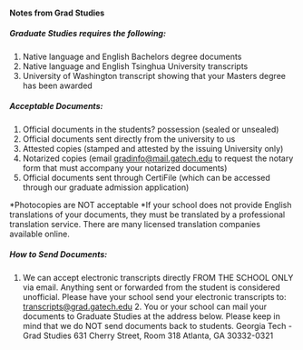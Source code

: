 #### Notes from Grad Studies

##### Graduate Studies requires the following: 

1. Native language and English Bachelors degree documents
2. Native language and English Tsinghua University transcripts 
3. University of Washington transcript showing that your Masters degree has been awarded 

##### Acceptable Documents: 

1. Official documents in the students? possession (sealed or unsealed) 
2. Official documents sent directly from the university to us 
3. Attested copies (stamped and attested by the issuing University only) 
4. Notarized copies (email gradinfo@mail.gatech.edu to request the notary form that must accompany your notarized documents)
5. Official documents sent through CertiFile (which can be accessed through our graduate admission application)

*Photocopies are NOT acceptable *If your school does not provide English translations of your documents, they must be translated by a professional translation service. There are many licensed translation companies available online.

##### How to Send Documents: 

1. We can accept electronic transcripts directly FROM THE SCHOOL ONLY via email. Anything sent or forwarded from the student is considered unofficial. Please have your school send your electronic transcripts to: transcripts@grad.gatech.edu 2. You or your school can mail your documents to Graduate Studies at the address below. Please keep in mind that we do NOT send documents back to students. Georgia Tech - Grad Studies 631 Cherry Street, Room 318 Atlanta, GA 30332-0321